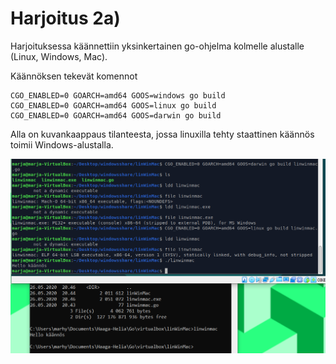 # Harjoitus 2a)

Harjoituksessa käännettiin yksinkertainen go-ohjelma kolmelle alustalle (Linux, Windows, Mac).

Käännöksen tekevät komennot
```
CGO_ENABLED=0 GOARCH=amd64 GOOS=windows go build
CGO_ENABLED=0 GOARCH=amd64 GOOS=linux go build
CGO_ENABLED=0 GOARCH=amd64 GOOS=darwin go build
```

 Alla on kuvankaappaus tilanteesta, jossa linuxilla tehty staattinen käännös toimii Windows-alustalla.

![kuva](linwinmac.PNG)
